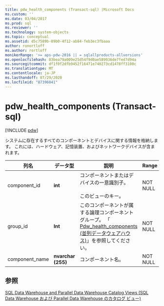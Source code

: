 ```yaml
---
title: pdw_health_components (Transact-sql) |Microsoft Docs
ms.custom: ''
ms.date: 03/04/2017
ms.prod: sql
ms.reviewer: ''
ms.technology: system-objects
ms.topic: conceptual
ms.assetid: d5c7589b-09b0-4f12-ab84-feb3ec3fbaaa
author: ronortloff
ms.author: rortloff
monikerRange: '>= aps-pdw-2016 || = sqlallproducts-allversions'
ms.openlocfilehash: 83bea79a009e25d54f9d0ae589936de7fed7d94a
ms.sourcegitcommit: df1f0f2dfb9452f16471e740273cd1478ff3100c
ms.translationtype: MT
ms.contentlocale: ja-JP
ms.lasthandoff: 07/29/2020
ms.locfileid: "87396041"
---
```

# <a name="syspdw_health_components-transact-sql"></a>pdw_health_components (Transact-sql)
[!INCLUDE [pdw](../../includes/applies-to-version/pdw.md)]

  システムに存在するすべてのコンポーネントとデバイスに関する情報を格納します。 これには、ハードウェア、記憶装置、およびネットワークデバイスが含まれます。  
  
|列名|データ型|説明|Range|  
|-----------------|---------------|-----------------|-----------|  
|component_id|**int**|コンポーネントまたはデバイスの一意識別子。<br /><br /> このビューのキー。|NOT NULL|  
|group_id|**Int**|このコンポーネントが属する論理コンポーネントグループ。 「 [Pdw_health_components (並列データウェアハウス)](../../relational-databases/system-catalog-views/sys-pdw-health-components-transact-sql.md)」を参照してください。|NOT NULL|  
|component_name|**nvarchar (255)**|コンポーネント名。|NOT NULL|  
  
## <a name="see-also"></a>参照  
 [SQL Data Warehouse and Parallel Data Warehouse Catalog Views (SQL Data Warehouse および Parallel Data Warehouse のカタログ ビュー)](../../relational-databases/system-catalog-views/sql-data-warehouse-and-parallel-data-warehouse-catalog-views.md)  
  
  
